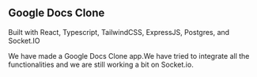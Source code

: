 ## Google Docs Clone

Built with React, Typescript, TailwindCSS, ExpressJS, Postgres, and Socket.IO

We have made a Google Docs Clone app.We have tried to integrate all the functionalities and we are still working a bit on Socket.io.
